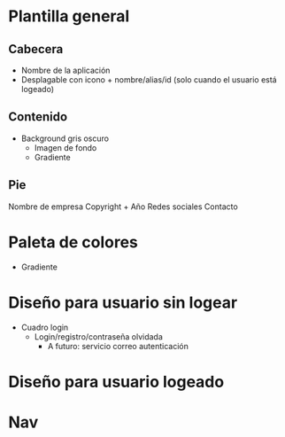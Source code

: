 
# Plantilla general
## Cabecera
* Nombre de la aplicación
* Desplagable con icono + nombre/alias/id (solo cuando el usuario está logeado)

## Contenido
* Background gris oscuro
  * Imagen de fondo
  * Gradiente

## Pie
  Nombre de empresa
  Copyright + Año
  Redes sociales
  Contacto

# Paleta de colores
* Gradiente

# Diseño para usuario sin logear
* Cuadro login
  * Login/registro/contraseña olvidada
    * A futuro: servicio correo autenticación

# Diseño para usuario logeado

# Nav



